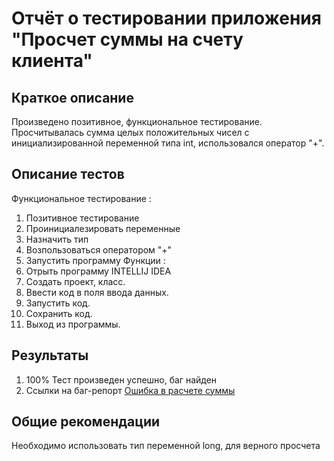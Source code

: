 # Отчёт о тестировании приложения "Просчет суммы на счету клиента" 

## Краткое описание
Произведено позитивное, функциональное тестирование. Просчитывалась сумма целых положительных чисел с инициализированной переменной типа int, использовался оператор "+".


## Описание тестов
Функциональное тестирование : 
1. Позитивное тестирование 
2. Проинициалезировать переменные 
3. Назначить тип 
4. Возпользоваться оператором "+"
5. Запустить программу
Функции :
1. Отрыть программу INTELLIJ IDEA
2. Создать  проект, класс.
3. Ввести код в поля ввода данных.
4. Запустить код.
5. Сохранить  код.
6. Выход из программы. 


## Результаты

1. 100%  Тест произведен успешно, баг найден 
2. Ссылки на баг-репорт [Ошибка в расчете суммы](https://github.com/JuliaGhalini/Java1.2.Task1/issues/1)

## Общие рекомендации
Необходимо использовать тип переменной long, для верного просчета 
